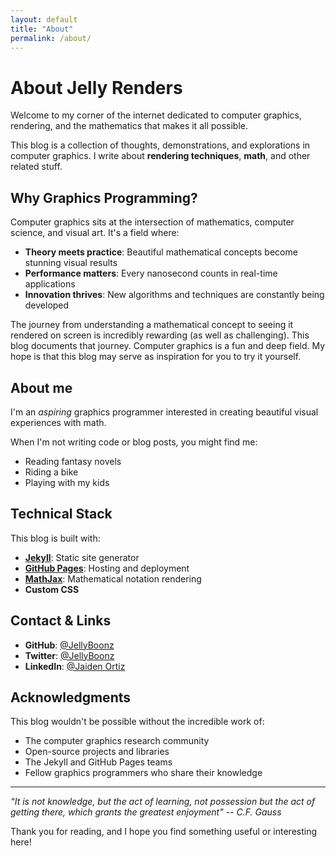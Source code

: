 ```yaml
---
layout: default
title: "About"
permalink: /about/
---
```


# About Jelly Renders

Welcome to my corner of the internet dedicated to computer graphics, rendering, and the mathematics that makes it all possible.

This blog is a collection of thoughts, demonstrations, and explorations in computer graphics. I write about **rendering techniques**, **math**, and other related stuff.

## Why Graphics Programming?

Computer graphics sits at the intersection of mathematics, computer science, and visual art. It's a field where:

- **Theory meets practice**: Beautiful mathematical concepts become stunning visual results
- **Performance matters**: Every nanosecond counts in real-time applications
- **Innovation thrives**: New algorithms and techniques are constantly being developed

The journey from understanding a mathematical concept to seeing it rendered on screen is incredibly rewarding (as well as challenging). This blog documents that journey.
Computer graphics is a fun and deep field. My hope is that this blog may serve as inspiration for you to try it yourself.

## About me

I'm an *aspiring* graphics programmer interested in creating beautiful visual experiences with math.

When I'm not writing code or blog posts, you might find me:
- Reading fantasy novels
- Riding a bike
- Playing with my kids

## Technical Stack

This blog is built with:
- **[Jekyll](https://jekyllrb.com/)**: Static site generator
- **[GitHub Pages](https://pages.github.com/)**: Hosting and deployment
- **[MathJax](https://www.mathjax.org/)**: Mathematical notation rendering
- **Custom CSS**

## Contact & Links

- **GitHub**: [@JellyBoonz](https://github.com/JellyBoonz)
- **Twitter**: [@JellyBoonz](https://twitter.com/JellyBoonz)
- **LinkedIn**: [@Jaiden Ortiz](https://Linkedin.com/in/jaiden-ortiz)

## Acknowledgments

This blog wouldn't be possible without the incredible work of:
- The computer graphics research community
- Open-source projects and libraries
- The Jekyll and GitHub Pages teams
- Fellow graphics programmers who share their knowledge

---

*“It is not knowledge, but the act of learning, not possession but the act of getting there, which grants the greatest enjoyment"*
-- *C.F. Gauss*

Thank you for reading, and I hope you find something useful or interesting here!
